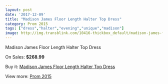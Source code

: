 ```yaml
---
layout: post
date: '2017-12-09'
title: "Madison James Floor Length Halter Top Dress"
category: Prom 2015
tags: ["dress","halter","evening","unique","madison"]
image: http://img.transblink.com/10416-thickbox_default/madison-james-floor-length-halter-top-dress.jpg
---
```

Madison James Floor Length Halter Top Dress

On Sales: **$268.99**
<a href="https://www.transblink.com/en/prom-2015/3388-madison-james-floor-length-halter-top-dress.html"><amp-img layout="responsive" width="600" height="600" src="//img.transblink.com/10416-thickbox_default/madison-james-floor-length-halter-top-dress.jpg" alt="Madison James Floor Length Halter Top Dress 0" /></a>
<a href="https://www.transblink.com/en/prom-2015/3388-madison-james-floor-length-halter-top-dress.html"><amp-img layout="responsive" width="600" height="600" src="//img.transblink.com/10420-thickbox_default/madison-james-floor-length-halter-top-dress.jpg" alt="Madison James Floor Length Halter Top Dress 1" /></a>
<a href="https://www.transblink.com/en/prom-2015/3388-madison-james-floor-length-halter-top-dress.html"><amp-img layout="responsive" width="600" height="600" src="//img.transblink.com/10419-thickbox_default/madison-james-floor-length-halter-top-dress.jpg" alt="Madison James Floor Length Halter Top Dress 2" /></a>
<a href="https://www.transblink.com/en/prom-2015/3388-madison-james-floor-length-halter-top-dress.html"><amp-img layout="responsive" width="600" height="600" src="//img.transblink.com/10418-thickbox_default/madison-james-floor-length-halter-top-dress.jpg" alt="Madison James Floor Length Halter Top Dress 3" /></a>
<a href="https://www.transblink.com/en/prom-2015/3388-madison-james-floor-length-halter-top-dress.html"><amp-img layout="responsive" width="600" height="600" src="//img.transblink.com/10417-thickbox_default/madison-james-floor-length-halter-top-dress.jpg" alt="Madison James Floor Length Halter Top Dress 4" /></a>

Buy it: [Madison James Floor Length Halter Top Dress](https://www.transblink.com/en/prom-2015/3388-madison-james-floor-length-halter-top-dress.html "Madison James Floor Length Halter Top Dress")

View more: [Prom 2015](https://www.transblink.com/en/10-prom-2015 "Prom 2015")